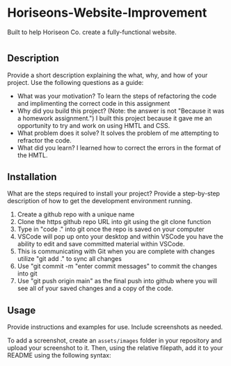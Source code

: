 # Horiseons-Website-Improvement
Built to help Horiseon Co. create a fully-functional website.
# <Your-Project-Title>
 
## Description
Provide a short description explaining the what, why, and how of your project. Use the following questions as a guide:
- What was your motivation? To learn the steps of refactoring the code and implimenting the correct code in this assignment
- Why did you build this project? (Note: the answer is not "Because it was a homework assignment.")
I built this project because it gave me an opportunity to try and work on using HMTL and CSS.
- What problem does it solve? It solves the problem of me attempting to refractor the code.
- What did you learn? I learned how to correct the errors in the format of the HMTL.
 
 
## Installation
What are the steps required to install your project? Provide a step-by-step description of how to get the development environment running.
 1.  Create a github repo with a unique name
2.	Clone the https github repo URL into git using the git clone function
3.	Type in "code ." into git once the repo is saved on your computer
4.	VSCode will pop up onto your desktop and within VSCode you have the ability to edit and save committed material within VSCode.
5.	This is communicating with Git when you are complete with changes utilize "git add ." to sync all changes
6.	Use "git commit -m "enter commit messages" to commit the changes into git
7.	Use "git push origin main" as the final push into github where you will see all of your saved changes and a copy of the code.

## Usage
Provide instructions and examples for use. Include screenshots as needed.
 
To add a screenshot, create an `assets/images` folder in your repository and upload your screenshot to it. Then, using the relative filepath, add it to your README using the following syntax:
 
